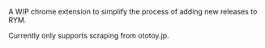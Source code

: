 A WIP chrome extension to simplify the process of adding new releases to RYM. 

Currently only supports scraping from ototoy.jp.
